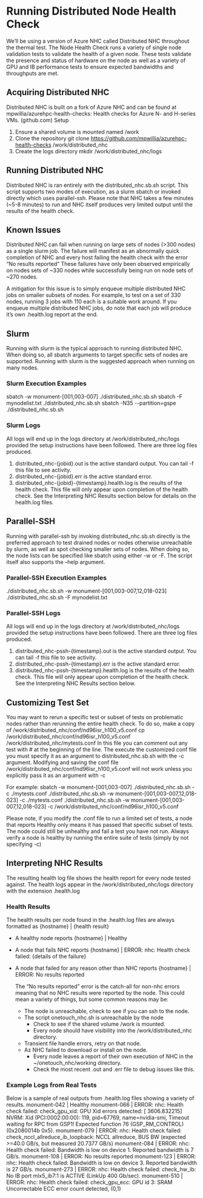 # Running Distributed Node Health Check
We’ll be using a version of Azure NHC called Distributed NHC throughout the thermal test.
The Node Health Check runs a variety of single node validation tests to validate the health of a given node.
These tests validate the presence and status of hardware on the node as well as a variety of GPU and IB performance tests to ensure expected bandwidths and throughputs are met.

## Acquiring Distributed NHC
Distributed NHC is built on a fork of Azure NHC and can be found at
mpwillia/azurehpc-health-checks: Health checks for Azure N- and H-series VMs. (github.com)
Setup
1.  Ensure a shared volume is mounted named /work
2.  Clone the repository 
    git clone https://github.com/mpwillia/azurehpc-health-checks /work/distributed_nhc
3.  Create the logs directory
    mkdir /work/distributed_nhc/logs

## Running Distributed NHC
Distributed NHC is ran entirely with the distributed_nhc.sb.sh script.
This script supports two modes of execution, as a slurm sbatch or invoked directly which uses parallel-ssh.
Please note that NHC takes a few minutes (~5-8 minutes) to run and NHC itself produces very limited output until the results of the health check.
## Known Issues
Distributed NHC can fail when running on large sets of nodes (>300 nodes) as a single slurm job. 
The failure will manifest as an abnormally quick completion of NHC and every host failing the health check with the error “No results reported”
These failures have only been observed empirically on nodes sets of ~330 nodes while successfully being run on node sets of ~270 nodes.

A mitigation for this issue is to simply enqueue multiple distributed NHC jobs on smaller subsets of nodes.
For example, to test on a set of 330 nodes, running 3 jobs with 110 each is a suitable work around.
If you enqueue multiple distributed NHC jobs, do note that each job will produce it’s own .health.log report at the end. 

## Slurm
Running with slurm is the typical approach to running distributed NHC.
When doing so, all sbatch arguments to target specific sets of nodes are supported.
Running with slurm is the suggested approach when running on many nodes.

### Slurm Execution Examples
sbatch -w monument-[001,003-007] ./distributed_nhc.sb.sh 
sbatch -F mynodelist.txt ./distributed_nhc.sb.sh 
sbatch -N35 --partition=gspe ./distributed_nhc.sb.sh

### Slurm Logs
All logs will end up in the logs directory at /work/distributed_nhc/logs provided the setup instructions have been followed.
There are three log files produced.
1.  distributed_nhc-{jobid}.out is the active standard output. You can tail -f this file to see activity.
2.  distributed_nhc-{jobid}.err is the active standard error.
3.  distributed_nhc-{jobid}-{timestamp}.health.log is the results of the health check. This file will only appear upon completion of the health check.
    See the Interpreting NHC Results section below for details on the health.log files.

## Parallel-SSH
Running with parallel-ssh by invoking distributed_nhc.sb.sh directly is the preferred approach to test drained nodes or nodes otherwise unreachable by slurm, as well as spot checking smaller sets of nodes.
When doing so, the node lists can be specified like sbatch using either -w or -F.
The script itself also supports the –help argument.

### Parallel-SSH Execution Examples
./distributed_nhc.sb.sh -w monument-[001,003-007,12,018-023]
./distributed_nhc.sb.sh -F mynodelist.txt

### Parallel-SSH Logs
All logs will end up in the logs directory at /work/distributed_nhc/logs provided the setup instructions have been followed.
There are three log files produced.
1.  distributed_nhc-pssh-{timestamp}.out is the active standard output. You can tail -f this file to see activity.
2.  distributed_nhc-pssh-{timestamp}.err is the active standard error.
3.  distributed_nhc-pssh-{timestamp}.health.log is the results of the health check. This file will only appear upon completion of the health check.
    See the Interpreting NHC Results section below.

## Customizing Test Set
You may want to rerun a specific test or subset of tests on problematic nodes rather than rerunning the entire health check.
To do so, make a copy of /work/distributed_nhc/conf/nd96isr_h100_v5.conf
cp /work/distributed_nhc/conf/nd96isr_h100_v5.conf /work/distributed_nhc/mytests.conf
In this file you can comment out any test with # at the beginning of the line.
The execute the customized conf file you must specify it as an argument to distributed_nhc.sb.sh with the -c argument.
Modifying and saving the conf file /work/distributed_nhc/conf/nd96isr_h100_v5.conf will not work unless you explicitly pass it as an argument with -c

For example:
sbatch -w monument-[001,003-007] ./distributed_nhc.sb.sh -c ./mytests.conf
./distributed_nhc.sb.sh -w monument-[001,003-007,12,018-023] -c ./mytests.conf
./distributed_nhc.sb.sh -w monument-[001,003-007,12,018-023] -c /work/distributed_nhc/conf/nd96isr_h100_v5.conf

Please note, if you modify the .conf file to run a limited set of tests, a node that reports Healthy only means it has passed that specific subset of tests.
The node could still be unhealthy and fail a test you have not run. Always verify a node is healthy by running the entire suite of tests (simply by not specifying -c)

## Interpreting NHC Results
The resulting health log file shows the health report for every node tested against.
The health logs appear in the /work/distributed_nhc/logs directory with the extension .health.log

### Health Results
The health results per node found in the .health.log files are always formatted as {hostname} | {health result}
 * A healthy node reports
   {hostname} | Healthy

 * A node that fails NHC reports
   {hostname} | ERROR: nhc: Health check failed: {details of the failure}

 * A node that failed for any reason other than NHC reports
   {hostname} | ERROR: No results reported

   The “No results reported” error is the catch-all for non-nhc errors meaning that no NHC results were reported by the node.
   This could mean a variety of things, but some common reasons may be:
    * The node is unreachable, check to see if you can ssh to the node.
    * The script onetouch_nhc.sh is unreachable by the node
        * Check to see if the shared volume /work is mounted.
        * Every node should have visibility into the /work/distributed_nhc directory.
    * Transient file handle errors, retry on that node.
    * Az NHC failed to download or install on the node.
        * Every node leaves a report of their own execution of NHC in the ~/onetouch_nhc/working directory.
        * Check the most recent .out and .err file to debug issues like this. 

### Example Logs from Real Tests
Below is a sample of real outputs from .health.log files showing a variety of results.
monument-042 | Healthy
monument-066 | ERROR: nhc: Health check failed: check_gpu_xid: GPU Xid errors detected: [ 3606.832215] NVRM: Xid (PCI:0002:00:00): 119, pid=67769, name=nvidia-smi, Timeout waiting for RPC from GSP1! Expected function 76 (GSP_RM_CONTROL) (0x2080014b 0x5).
monument-079 | ERROR: nhc: Health check failed: check_nccl_allreduce_ib_loopback: NCCL allreduce, BUS BW (expected >=40.0 GB/s, but measured 20.7377 GB/s)
monument-084 | ERROR: nhc: Health check failed: Bandwidth is low on device 1. Reported bandwidth is 7 GB/s.
monument-108 | ERROR: No results reported
monument-123 | ERROR: nhc: Health check failed: Bandwidth is low on device 3. Reported bandwidth is 27 GB/s.
monument-273 | ERROR: nhc: Health check failed: check_hw_ib: No IB port mlx5_ib7:1 is ACTIVE (LinkUp 400 Gb/sec).
monument-510 | ERROR: nhc: Health check failed: check_gpu_ecc: GPU id 3: SRAM Uncorrectable ECC error count detected, (0,1)
